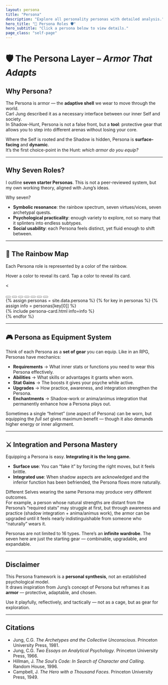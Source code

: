 ```yaml
---
layout: persona
title: "Persona"
description: "Explore all personality personas with detailed analysis."
hero_title: "🌈 Persona Roles 🛡️"
hero_subtitle: "Click a persona below to view details."
page_class: "self-page"
---
```


# 🛡️ The Persona Layer – *Armor That Adapts*

## Why Persona?
The Persona is armor — the **adaptive shell** we wear to move through the world.  
Carl Jung described it as a necessary interface between our inner Self and society.  
In Shadow-Hunt, Persona is not a false front, but a **tool**: protective gear that allows you to step into different arenas without losing your core.  

Where the Self is rooted and the Shadow is hidden, Persona is **surface-facing** and **dynamic**.  
It’s the first choice-point in the Hunt: *which armor do you equip?*

---

## Why Seven Roles?
I outline **seven starter Personas**. This is not a peer-reviewed system, but my own working theory, aligned with Jung’s ideas.  

Why seven?  
- **Symbolic resonance**: the rainbow spectrum, seven virtues/vices, seven archetypal quests.  
- **Psychological practicality**: enough variety to explore, not so many that it splinters into endless subtypes.  
- **Social usability**: each Persona feels distinct, yet fluid enough to shift between.

---

## 🌈 The Rainbow Map
Each Persona role is represented by a color of the rainbow.  
<p class="rainbow-instructions">
  <span class="desktop-only">Hover a color to reveal its card.</span>
  <span class="mobile-only">Tap a color to reveal its card.</span>
</p>

<<!-- Rainbow arc -->
<div class="rainbow-bar">
  <!-- Clickable zones -->
  <button class="red" data-target="creative-performer"></button>
  <button class="orange" data-target="social-butterfly"></button>
  <button class="yellow" data-target="gadget-tinker"></button>
  <button class="green" data-target="charming-naturalist"></button>
  <button class="blue" data-target="corporate-climber"></button>
  <button class="indigo" data-target="streetwise-rogue"></button>
  <button class="violet" data-target="stargazing-dreamer"></button>
</div>

<!-- ONLY ONE persona-cards container -->
<div class="persona-cards">
  <!-- If you're using Jekyll data, use this: -->
  {% assign personas = site.data.persona %}
  {% for key in personas %}
    {% assign info = personas[key[0]] %}
    <div class="persona-card" id="{{ key[0] }}">
      {% include persona-card.html info=info %}
    </div>
  {% endfor %}

---

## 🎮 Persona as Equipment System
Think of each Persona as a **set of gear** you can equip. Like in an RPG, Personas have mechanics:

- **Requirements** → What inner stats or functions you need to wear this Persona effectively.  
- **Abilities** → What skills or advantages it grants when worn.  
- **Stat Gains** → The boosts it gives your psyche while active.  
- **Upgrades** → How practice, awareness, and integration strengthen the Persona.  
- **Enchantments** → Shadow-work or anima/animus integration that permanently enhance how a Persona plays out.  

Sometimes a single “helmet” (one aspect of Persona) can be worn, but equipping the *full set* gives maximum benefit — though it also demands higher energy or inner alignment.

---

## ⚔️ Integration and Persona Mastery
Equipping a Persona is easy. **Integrating it is the long game.**

- **Surface use**: You can “fake it” by forcing the right moves, but it feels brittle.  
- **Integrated use**: When shadow aspects are acknowledged and the inferior function has been befriended, the Persona flows more naturally.  

Different Selves wearing the same Persona may produce very different outcomes.  
For example, a person whose natural strengths are distant from the Persona’s “required stats” may struggle at first, but through awareness and practice (shadow integration + anima/animus work), the armor can be upgraded until it feels nearly indistinguishable from someone who “naturally” wears it.  
 
Personas are not limited to 16 types. There’s an **infinite wardrobe**. The seven here are just the starting gear — combinable, upgradable, and expandable.

---

## Disclaimer
This Persona framework is a **personal synthesis**, not an established psychological model.  
It draws inspiration from Jung’s concept of Persona but reframes it as **armor** — protective, adaptable, and chosen.  

Use it playfully, reflectively, and tactically — not as a cage, but as gear for exploration.

---

## Citations
- Jung, C.G. *The Archetypes and the Collective Unconscious*. Princeton University Press, 1981.  
- Jung, C.G. *Two Essays on Analytical Psychology*. Princeton University Press, 1966.  
- Hillman, J. *The Soul’s Code: In Search of Character and Calling*. Random House, 1996.  
- Campbell, J. *The Hero with a Thousand Faces*. Princeton University Press, 1949.  

